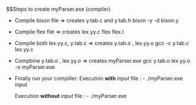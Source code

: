 $$Steps to create myParser.exe (compiler)
- Compile bison file => creates y.tab.c and y.tab.h 
	bison -y -d bison.y     
- Compile flex file => creates lex.yy.c
	flex flex.l
- Compile both lex.yy.c, y.tab.c  => creates y.tab.o , lex.yy.o 
	gcc -c y.tab.c lex.yy.c
- Compbine y.tab.o , lex.yy.o   => creates myParser.exe
	gcc y.tab.o lex.yy.o -o myParser.exe
- Finally run your compiller:
	Execution **with** *input* file :
  	  	- ./myParser.exe input
    
	Execution **without** *input* file :
    	- ./myParser.exe 
    
    
